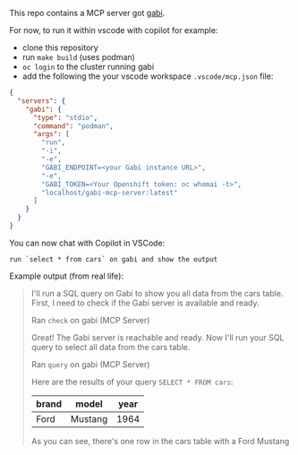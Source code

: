 This repo contains a MCP server got [gabi](https://github.com/app-sre/gabi).

For now, to run it within vscode with copilot for example:

* clone this repository
* run `make build` (uses podman)
* `oc login` to the cluster running gabi
* add the following the your vscode workspace `.vscode/mcp.json` file:

```json
{
  "servers": {
    "gabi": {
      "type": "stdio",
      "command": "podman",
      "args": [
        "run",
        "-i",
        "-e",
        "GABI_ENDPOINT=<your Gabi instance URL>",
        "-e",
        "GABI_TOKEN=<Your Openshift token: oc whomai -t>",
        "localhost/gabi-mcp-server:latest"
      ]
    }
  }
}
```

You can now chat with Copilot in VSCode:

```
run `select * from cars` on gabi and show the output
```

Example output (from real life):

> I'll run a SQL query on Gabi to show you all data from the cars table. First, I need to check if the Gabi server is available and ready.
> 
> Ran `check` on gabi (MCP Server)
>
> Great! The Gabi server is reachable and ready. Now I'll run your SQL query to select all data from the cars table.
> 
> Ran `query` on gabi (MCP Server)
>
> Here are the results of your query `SELECT * FROM cars`:
> 
> | brand	| model	  | year |
> |---------|---------|------|
> | Ford	| Mustang | 1964 |
>
> As you can see, there's one row in the cars table with a Ford Mustang
